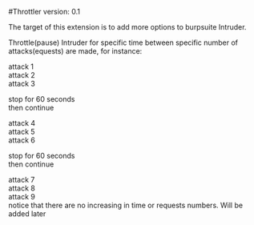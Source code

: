 #Throttler version: 0.1</br>

The target of this extension is to add more options to burpsuite Intruder.</br>

Throttle(pause) Intruder for specific time between specific number of attacks(equests) are made, for instance:</br>

attack 1</br>
attack 2</br>
attack 3</br>

stop for 60 seconds</br>
then continue</br>

attack 4</br>
attack 5</br>
attack 6</br>

stop for 60 seconds</br>
then continue</br>

attack 7</br>
attack 8</br>
attack 9</br>
notice that there are no increasing in time or requests numbers. Will be added later</br>
